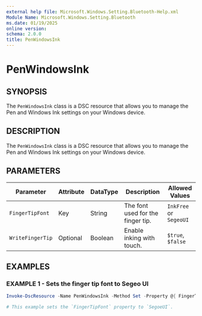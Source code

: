 ```yaml
---
external help file: Microsoft.Windows.Setting.Bluetooth-Help.xml
Module Name: Microsoft.Windows.Setting.Bluetooth
ms.date: 01/19/2025
online version:
schema: 2.0.0
title: PenWindowsInk
---
```


# PenWindowsInk

## SYNOPSIS

The `PenWindowsInk` class is a DSC resource that allows you to manage the Pen and Windows Ink settings on your Windows device.

## DESCRIPTION

The `PenWindowsInk` class is a DSC resource that allows you to manage the Pen and Windows Ink settings on your Windows device.

## PARAMETERS

|  **Parameter**   | **Attribute** | **DataType** |          **Description**          |   **Allowed Values**   |
| ---------------- | ------------- | ------------ | --------------------------------- | ---------------------- |
| `FingerTipFont`  | Key           | String       | The font used for the finger tip. | `InkFree` or `SegeoUI` |
| `WriteFingerTip` | Optional      | Boolean      | Enable inking with touch.         | `$true`, `$false`      |

## EXAMPLES

### EXAMPLE 1 - Sets the finger tip font to Segeo UI

```powershell
Invoke-DscResource -Name PenWindowsInk -Method Set -Property @{ FingerTipFont = 'SegoeUI' }

# This example sets the `FingerTipFont` property to `SegoeUI`.
```
